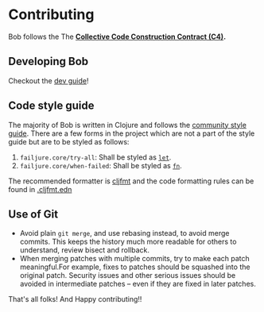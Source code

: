 # Contributing

Bob follows the The **[Collective Code Construction Contract (C4)](https://rfc.zeromq.org/spec:42/C4/).**

## Developing Bob

Checkout the [dev guide](doc/dev.md)!

## Code style guide

The majority of Bob is written in Clojure and follows the [community style guide](https://guide.clojure.style/).
There are a few forms in the project which are not a part of the style guide but are to be styled as follows:

1. `failjure.core/try-all`: Shall be styled as [`let`](https://clojuredocs.org/clojure.core/let).
1. `failjure.core/when-failed`: Shall be styled as [`fn`](https://clojuredocs.org/clojure.core/fn).

The recommended formatter is [cljfmt](https://github.com/weavejester/cljfmt) and the code formatting rules can be found in [.cljfmt.edn](/.cljfmt.edn)

## Use of Git
* Avoid plain `git merge`, and use rebasing instead, to avoid merge commits. This keeps the history much more readable for others to understand, review bisect and rollback.
* When merging patches with multiple commits, try to make each patch meaningful.For example, fixes to patches should be squashed into the original patch. Security issues and other serious issues should be avoided in intermediate patches – even if they are fixed in later patches.

That's all folks! And Happy contributing!!
